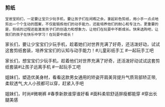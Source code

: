 ### 剪纸

```
宝爸宝妈们，一定要让宝贝少玩手机，要让孩子们在闲暇之余，拿起彩色剪纸，用小手一点点地剪出一个个生动的图案，不仅能锻炼他们的动手能力，还能培养他们的耐心和专注力。更重要的是，剪纸的过程还能激发孩子们的创造力和想象力，让他们在玩耍中不断成长。快来选购吧，让我们的孩子在快乐中学习！在玩耍中成长！
```


家长们，要让少宝宝们少玩手机，趁着她们对世界充满了好奇，还活泼好动，试试这套剪纸套装，培养宝宝们的认知与动手能力！#儿童彩纸手工 #一起玩手工吧

家长们，想宝宝们少玩手机，趁着他们对世界充满了好奇，还活泼好动试试这套剪纸套装#让孩子远离手机 #一起玩手工吧 

姐妹们，塑造优美身材，看看这款男女通用的矫姿开肩美背提升气质背部矫正带,柔软透气,大人小孩都可以穿，赶紧入手吧

姐妹们，时尚#微喇裤 #春季新款谁穿谁好看 #面料柔软舒适胖瘦都能穿 #穿出长腿美感 